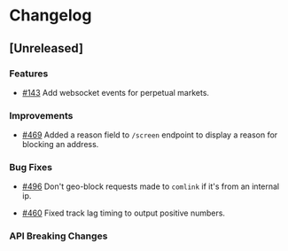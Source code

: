 # Changelog

## [Unreleased]

### Features

* [#143](https://github.com/dydxprotocol/v4-chain/pull/143) Add websocket events for perpetual markets.

### Improvements
* [#469](https://github.com/dydxprotocol/v4-chain/pull/469) Added a reason field to `/screen` endpoint to display a reason for blocking an address.
  
### Bug Fixes
* [#496](https://github.com/dydxprotocol/v4-chain/pull/496) Don't geo-block requests made to `comlink` if it's from an internal ip.

* [#460](https://github.com/dydxprotocol/v4-chain/pull/460/files) Fixed track lag timing to output positive numbers.

### API Breaking Changes
